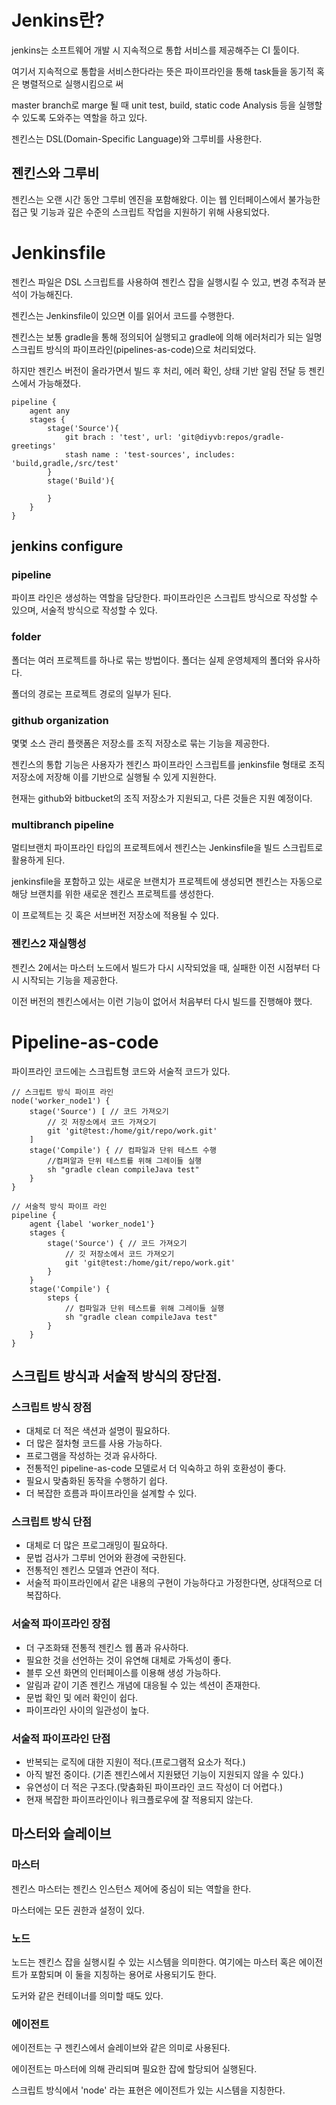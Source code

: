 # Jenkins란?

jenkins는 소프트웨어 개발 시 지속적으로 통합 서비스를 제공해주는 CI 툴이다.

여기서 지속적으로 통합을 서비스한다라는 뜻은 파이프라인을 통해 task들을 동기적 혹은 병렬적으로 실행시킴으로 써 

master branch로 marge 될 때 unit test, build, static code Analysis 등을 실행할 수 있도록 도와주는 역할을 하고 있다.

젠킨스는 DSL(Domain-Specific Language)와 그루비를 사용한다.
## 젠킨스와 그루비
젠킨스는 오랜 시간 동안 그루비 엔진을 포함해왔다. 이는 웹 인터페이스에서 불가능한 접근 및 기능과 깊은 수준의 스크립트 작업을 지원하기 위해 사용되었다.

# Jenkinsfile
젠킨스 파일은 DSL 스크립트를 사용하여 젠킨스 잡을 실행시킬 수 있고, 변경 추적과 분석이 가능해진다.

젠킨스는 Jenkinsfile이 있으면 이를 읽어서 코드를 수행한다. 

젠킨스는 보통 gradle을 통해 정의되어 실행되고 gradle에 의해 에러처리가 되는 일명 스크립트 방식의 파이프라인(pipelines-as-code)으로 처리되었다.

하지만 젠킨스 버전이 올라가면서 빌드 후 처리, 에러 확인, 상태 기반 알림 전달 등 젠킨스에서 가능해졌다.

```jenkinsfile
pipeline {
    agent any
    stages {
        stage('Source'){
            git brach : 'test', url: 'git@diyvb:repos/gradle-greetings'
            stash name : 'test-sources', includes: 'build,gradle,/src/test'
        }
        stage('Build'){
            
        }
    }
}
```
## jenkins configure
### pipeline
파이프 라인은 생성하는 역할을 담당한다. 파이프라인은 스크립트 방식으로 작성할 수 있으며, 서술적 방식으로 작성할 수 있다.

### folder
폴더는 여러 프로젝트를 하나로 묶는 방법이다. 폴더는 실제 운영체제의 폴더와 유사하다.

폴더의 경로는 프로젝트 경로의 일부가 된다.

### github organization
몇몇 소스 관리 플랫폼은 저장소를 조직 저장소로 묶는 기능을 제공한다.

젠킨스의 통합 기능은 사용자가 젠킨스 파이프라인 스크립트를 jenkinsfile 형태로 조직 저장소에 저장해 이를 기반으로 실행될 수 있게 지원한다.

현재는 github와 bitbucket의 조직 저장소가 지원되고, 다른 것들은 지원 예정이다.

### multibranch pipeline
멀티브랜치 파이프라인 타입의 프로젝트에서 젠킨스는 Jenkinsfile을 빌드 스크립트로 활용하게 된다. 

jenkinsfile을 포함하고 있는 새로운 브랜치가 프로젝트에 생성되면 젠킨스는 자동으로 해당 브랜치를 위한 새로운 젠킨스 프로젝트를 생성한다.

이 프로젝트는 깃 혹은 서브버전 저장소에 적용될 수 있다.


### 젠킨스2 재실행성
젠킨스 2에서는 마스터 노드에서 빌드가 다시 시작되었을 때, 실패한 이전 시점부터 다시 시작되는 기능을 제공한다.

이전 버전의 젠킨스에서는 이런 기능이 없어서 처음부터 다시 빌드를 진행해야 했다.


# Pipeline-as-code
파이프라인 코드에는 스크립트형 코드와 서술적 코드가 있다.
```jenkins
// 스크립트 방식 파이프 라인
node('worker_node1') {
    stage('Source') [ // 코드 가져오기
        // 깃 저장소에서 코드 가져오기
        git 'git@test:/home/git/repo/work.git'
    ]
    stage('Compile') { // 컴파일과 단위 테스트 수행
        //컴퍼알과 단위 테스트를 위해 그레이들 실행
        sh "gradle clean compileJava test"
    }
}
```

```Jenkins
// 서술적 방식 파이프 라인
pipeline {
    agent {label 'worker_node1'}
    stages {
        stage('Source') { // 코드 가져오기
            // 깃 저장소에서 코드 가져오기
            git 'git@test:/home/git/repo/work.git'
        }
    }
    stage('Compile') {
        steps {
            // 컴파일과 단위 테스트를 위해 그레이들 실행
            sh "gradle clean compileJava test"
        }
    }
}
```

## 스크립트 방식과 서술적 방식의 장단점.
### 스크립트 방식 장점
 - 대체로 더 적은 색션과 설명이 필요하다.
 - 더 많은 절차형 코드를 사용 가능하다.
 - 프로그램을 작성하는 것과 유사하다.
 - 전통적인 pipeline-as-code 모델로서 더 익숙하고 하위 호환성이 좋다.
 - 필요시 맞춤화된 동작을 수행하기 쉽다.
 - 더 복잡한 흐름과 파이프라인을 설계할 수 있다.
### 스크립트 방식 단점
 - 대체로 더 많은 프로그래밍이 필요하다.
 - 문법 검사가 그루비 언어와 환경에 국한된다.
 - 전통적인 젠킨스 모델과 연관이 적다.
 - 서술적 파이프라인에서 같은 내용의 구현이 가능하다고 가정한다면, 상대적으로 더 복잡하다.

### 서술적 파이프라인 장점
 - 더 구조화돼 전통적 젠킨스 웹 폼과 유사하다.
 - 필요한 것을 선언하는 것이 유연해 대체로 가독성이 좋다.
 - 블루 오션 화면의 인터페이스를 이용해 생성 가능하다.
 - 알림과 같이 기존 젠킨스 개념에 대응될 수 있는 섹션이 존재한다.
 - 문법 확인 및 에러 확인이 쉽다.
 - 파이프라인 사이의 일관성이 높다.
### 서술적 파이프라인 단점
 - 반복되는 로직에 대한 지원이 적다.(프로그램적 요소가 적다.)
 - 아직 발전 중이다. (기존 젠킨스에서 지원됐던 기능이 지원되지 않을 수 있다.)
 - 유연성이 더 적은 구조다.(맞춤화된 파이프라인 코드 작성이 더 어렵다.)
 - 현재 복잡한 파이프라인이나 워크플로우에 잘 적용되지 않는다.

## 마스터와 슬레이브
### 마스터
젠킨스 마스터는 젠킨스 인스턴스 제어에 중심이 되는 역할을 한다.

마스터에는 모든 권한과 설정이 있다. 

### 노드
노드는 젠킨스 잡을 실행시킬 수 있는 시스템을 의미한다. 여기에는 마스터 혹은 에이전트가 포함되며 이 둘을 지칭하는 용어로 사용되기도 한다.

도커와 같은 컨테이너를 의미할 때도 있다.

### 에이전트
에이전트는 구 젠킨스에서 슬레이브와 같은 의미로 사용된다.

에이전트는 마스터에 의해 관리되며 필요한 잡에 할당되어 실행된다.

스크립트 방식에서 'node' 라는 표현은 에이전트가 있는 시스템을 지칭한다.

